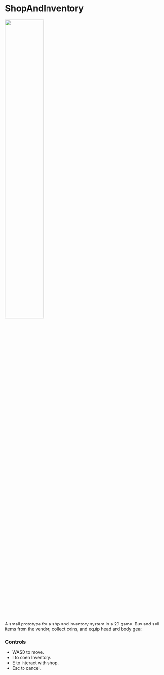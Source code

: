 # ShopAndInventory

<div class="row" align="left">
   <img src="https://github.com/jorlmn/ShopAndInventory/assets/114875835/d7670851-bda8-4a2a-acb8-94a2ef5e177b=100x250" width="50%"> 
</div>

A small prototype for a shp and inventory system in a 2D game. Buy and sell items from the vendor, collect coins, and equip head and body gear.

### Controls
- WASD to move.
- I to open Inventory.
- E to interact with shop.
- Esc to cancel.
